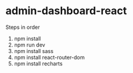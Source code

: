 # admin-dashboard-react

Steps in order
1. npm install
2. npm run dev
3. npm install sass
4. npm install react-router-dom
5. npm install recharts
